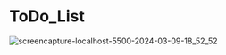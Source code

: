 # ToDo_List
![screencapture-localhost-5500-2024-03-09-18_52_52](https://github.com/prashant41/ToDo_List/assets/30230584/d0c1a7f2-a109-41da-b485-3650dc031066)
